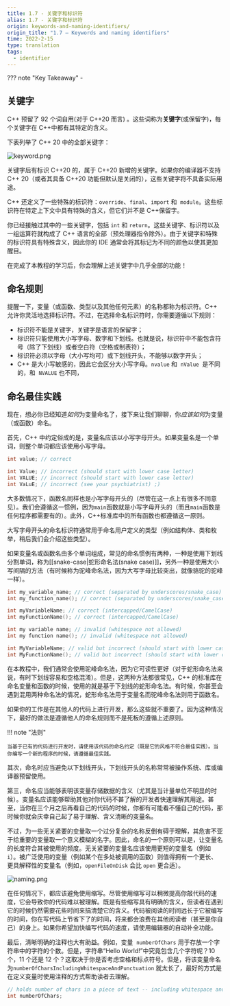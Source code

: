```yaml
---
title: 1.7 - 关键字和标识符
alias: 1.7 - 关键字和标识符
origin: keywords-and-naming-identifiers/
origin_title: "1.7 — Keywords and naming identifiers"
time: 2022-2-15
type: translation
tags:
  - identifier
---
```


??? note "Key Takeaway" -

## 关键字

C++ 预留了 92 个词自用(对于 C++20 而言) 。这些词称为**关键字**(或保留字)，每个关键字在 C++中都有其特定的含义。

下表列举了 C++ 20 中的全部关键字：

![keyword.png](keyword.png)

关键字后有标识 C++20 的，属于 C++20 新增的关键字。如果你的编译器不支持 C++ 20（或者其具备 C++20 功能但默认是关闭的），这些关键字将不具备实际用途。

C++ 还定义了一些特殊的标识符：`override`、`final`、`import` 和  `module`。这些标识符在特定上下文中具有特殊的含义，但它们并不是 C++保留字。

你已经接触过其中的一些关键字，包括 `int` 和 `return`。这些关键字、标识符以及一组运算符就构成了 C++ 语言的全部（预处理器指令除外）。由于关键字和特殊的标识符具有特殊含义，因此你的 IDE 通常会将其标记为不同的颜色以使其更加醒目。

在完成了本教程的学习后，你会理解上述关键字中几乎全部的功能！

## 命名规则

提醒一下，变量（或函数、类型以及其他任何元素）的名称都称为标识符。C++ 允许你灵活地选择标识符。不过，在选择命名标识符时，你需要遵循以下规则：

- 标识符不能是关键字，关键字是语言的保留字；
- 标识符只能使用大小写字母、数字和下划线。也就是说，标识符中不能包含符号（除了下划线）或者空白符（空格或制表符）；
- 标识符必须以字母（大小写均可）或下划线开头，不能够以数字开头；
- C++ 是大小写敏感的，因此它会区分大小写字母。`nvalue` 和  `nValue`  是不同的，和  `NVALUE` 也不同，

## 命名最佳实践

现在，想必你已经知道*如何*为变量命名了，接下来让我们聊聊，你*应该如何*为变量（或函数）命名。

首先，C++ 中约定俗成的是，变量名应该以小写字母开头。如果变量名是一个单词，则整个单词都应该使用小写字母。

```cpp
int value; // correct

int Value; // incorrect (should start with lower case letter)
int VALUE; // incorrect (should start with lower case letter)
int VaLuE; // incorrect (see your psychiatrist) ;)
```

大多数情况下，函数名同样也是小写字母开头的（尽管在这一点上有很多不同意见）。我们会遵循这一惯例，因为`main`函数就是小写字母开头的（而且`main`函数是任何程序都需要有的）。此外，C++标准库中的所有函数也都遵循这一原则。

大写字母开头的命名标识符通常用于命名用户定义的类型（例如结构体、类和枚举，稍后我们会介绍这些类型）。

如果变量名或函数名由多个单词组成，常见的命名惯例有两种，一种是使用下划线分割单词，称为[[snake-case|蛇形命名法(snake case)]]，另外一种是使用大小写间隔的方法（有时候称为驼峰命名法，因为大写字母比较突出，就像骆驼的驼峰一样）。

```cpp
int my_variable_name; // correct (separated by underscores/snake_case)
int my_function_name(); // correct (separated by underscores/snake_case)

int myVariableName; // correct (intercapped/CamelCase)
int myFunctionName(); // correct (intercapped/CamelCase)

int my variable name; // invalid (whitespace not allowed)
int my function name(); // invalid (whitespace not allowed)

int MyVariableName; // valid but incorrect (should start with lower case letter)
int MyFunctionName(); // valid but incorrect (should start with lower case letter)
```

在本教程中，我们通常会使用驼峰命名法，因为它可读性更好（对于蛇形命名法来说，有时下划线容易和空格混淆）。但是，这两种方法都很常见，C++ 的标准库在命名变量和函数的时候，使用的就是基于下划线的蛇形命名法。有时候，你甚至会遇到混用两种命名法的情况，蛇形命名法用于变量名而驼峰命名法则用于函数名。

如果你的工作是在其他人的代码上进行开发，那么这些就不重要了。因为这种情况下，最好的做法是遵循他人的命名规则而不是死板的遵循上述原则。

!!! note "法则"

    当基于已有的代码进行开发时，请使用该代码的命名约定（既是它的风格不符合最佳实践）。当你编写一个新的程序的时候，请遵循最佳实践。

其次，命名时应当避免以下划线开头，下划线开头的名称常常被操作系统、库或编译器预留使用。

第三，命名应当能够表明该变量存储数据的含义（尤其是当计量单位不明显的时候）。变量名应该能够帮助其他对你代码不甚了解的开发者快速理解其用途。甚至，当你在三个月之后再看自己的代码的时候，你都有可能看不懂自己的代码，那时候你就会庆幸自己起了易于理解、含义清晰的变量名。

不过，为一些无关紧要的变量取一个过分复杂的名称反倒有碍于理解，其危害不亚于给重要的变量取一个意义模糊的名字。因此，命名的一个原则可以是，让变量名的长度符合其被使用的频度。无关紧要的变量名应该使用更短的变量名（例如 `i`）。被广泛使用的变量（例如某个在多处被调用的函数）则值得拥有一个更长、更具解释性的变量名（例如，`openFileOnDisk` 会比 `open` 更合适）。

![naming.png](naming.png)

在任何情况下，都应该避免使用缩写。尽管使用缩写可以稍微提高你敲代码的速度，它会导致你的代码难以被理解。既是有些缩写具有明确的含义，但读者在遇到它的时候仍然需要花些时间来搞清楚它的含义。代码被阅读的时间远长于它被编写的时间，你在写代码上节省下了的时间，将来都会浪费在其他阅读者（甚至是你自己）的身上。如果你希望加快编写代码的速度，请使用编辑器的自动补全功能。

最后，清晰明确的注释也大有助益。例如，变量  `numberOfChars` 用于存放一个字符串中的字符的个数。但是，字符串“Hello World!”中究竟包含几个字符呢？10 个，11 个还是 12 个？这取决于你是否考虑空格和标点符号。但是，将该变量命名为`numberOfCharsIncludingWhitespaceAndPunctuation` 就太长了，最好的方式是在定义变量时使用注释的方式帮助读者去理解。

```cpp
// holds number of chars in a piece of text -- including whitespace and punctuation!
int numberOfChars;
```
